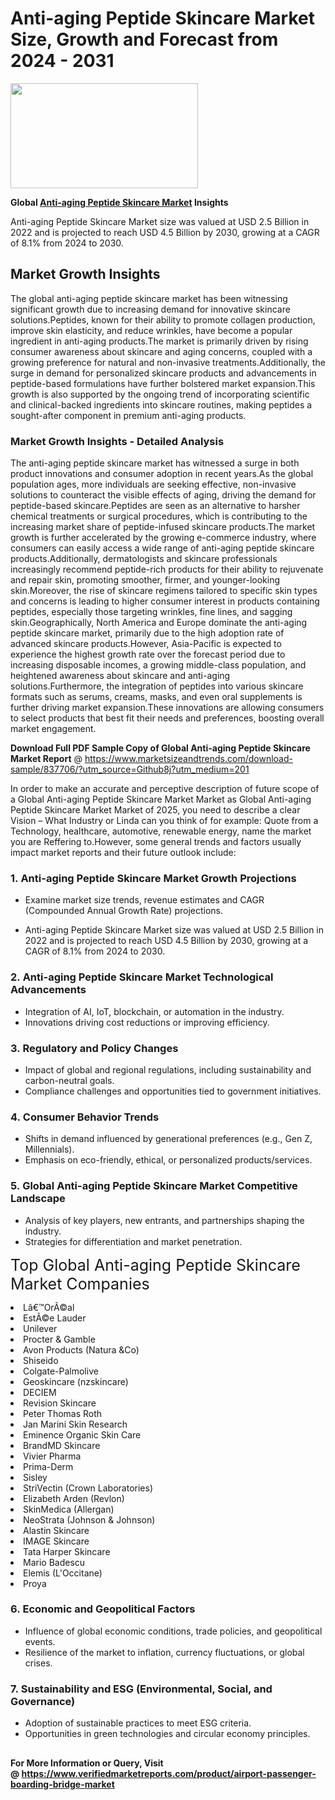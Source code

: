 <H1>Anti-aging Peptide Skincare Market Size, Growth and Forecast from 2024 - 2031</H1><img class="aligncenter size-medium wp-image-584254" src="https://thirdeyenews.in/wp-content/uploads/2024/09/Global-Market-Research-300x168.jpeg" alt="" width="300" height="168" /><p><strong>Global&nbsp;<a href="https://www.marketsizeandtrends.com/download-sample/837706/?utm_source=Github8j?utm_medium=201">Anti-aging Peptide Skincare Market</a> Insights</strong></p><p>Anti-aging Peptide Skincare Market size was valued at USD 2.5 Billion in 2022 and is projected to reach USD 4.5 Billion by 2030, growing at a CAGR of 8.1% from 2024 to 2030.</p><p><h2>Market Growth Insights</h2> The global anti-aging peptide skincare market has been witnessing significant growth due to increasing demand for innovative skincare solutions.Peptides, known for their ability to promote collagen production, improve skin elasticity, and reduce wrinkles, have become a popular ingredient in anti-aging products.The market is primarily driven by rising consumer awareness about skincare and aging concerns, coupled with a growing preference for natural and non-invasive treatments.Additionally, the surge in demand for personalized skincare products and advancements in peptide-based formulations have further bolstered market expansion.This growth is also supported by the ongoing trend of incorporating scientific and clinical-backed ingredients into skincare routines, making peptides a sought-after component in premium anti-aging products. <h3>Market Growth Insights - Detailed Analysis</h3> The anti-aging peptide skincare market has witnessed a surge in both product innovations and consumer adoption in recent years.As the global population ages, more individuals are seeking effective, non-invasive solutions to counteract the visible effects of aging, driving the demand for peptide-based skincare.Peptides are seen as an alternative to harsher chemical treatments or surgical procedures, which is contributing to the increasing market share of peptide-infused skincare products.The market growth is further accelerated by the growing e-commerce industry, where consumers can easily access a wide range of anti-aging peptide skincare products.Additionally, dermatologists and skincare professionals increasingly recommend peptide-rich products for their ability to rejuvenate and repair skin, promoting smoother, firmer, and younger-looking skin.Moreover, the rise of skincare regimens tailored to specific skin types and concerns is leading to higher consumer interest in products containing peptides, especially those targeting wrinkles, fine lines, and sagging skin.Geographically, North America and Europe dominate the anti-aging peptide skincare market, primarily due to the high adoption rate of advanced skincare products.However, Asia-Pacific is expected to experience the highest growth rate over the forecast period due to increasing disposable incomes, a growing middle-class population, and heightened awareness about skincare and anti-aging solutions.Furthermore, the integration of peptides into various skincare formats such as serums, creams, masks, and even oral supplements is further driving market expansion.These innovations are allowing consumers to select products that best fit their needs and preferences, boosting overall market engagement.</p><p><span class=""><strong>Download Full PDF Sample Copy of Global Anti-aging Peptide Skincare Market Report</strong> @ <a href="https://www.marketsizeandtrends.com/download-sample/837706/?utm_source=Github8j?utm_medium=201" target="_blank">https://www.marketsizeandtrends.com/download-sample/837706/?utm_source=Github8j?utm_medium=201</a></span></p><p>In order to make an accurate and perceptive description of future scope of a Global&nbsp;Anti-aging Peptide Skincare Market Market as Global&nbsp;Anti-aging Peptide Skincare Market Market of 2025, you need to describe a clear Vision &ndash; What Industry or Linda can you think of for example: Quote from a Technology, healthcare, automotive, renewable energy, name the market you are Reffering to.However, some general trends and factors usually impact market reports and their future outlook include:</p><h3>1.&nbsp;<strong>Anti-aging Peptide Skincare Market Growth Projections</strong></h3><ul><li>Examine market size trends, revenue estimates and CAGR (Compounded Annual Growth Rate) projections.</li><li><p>Anti-aging Peptide Skincare Market size was valued at USD 2.5 Billion in 2022 and is projected to reach USD 4.5 Billion by 2030, growing at a CAGR of 8.1% from 2024 to 2030.</p></li></ul><h3>2.&nbsp;<strong>Anti-aging Peptide Skincare Market Technological Advancements</strong></h3><ul><li>Integration of AI, IoT, blockchain, or automation in the industry.</li><li>Innovations driving cost reductions or improving efficiency.</li></ul><h3>3.&nbsp;<strong>Regulatory and Policy Changes</strong></h3><ul><li>Impact of global and regional regulations, including sustainability and carbon-neutral goals.</li><li>Compliance challenges and opportunities tied to government initiatives.</li></ul><h3>4.&nbsp;<strong>Consumer Behavior Trends</strong></h3><ul><li>Shifts in demand influenced by generational preferences (e.g., Gen Z, Millennials).</li><li>Emphasis on eco-friendly, ethical, or personalized products/services.</li></ul><h3>5.&nbsp;<strong>Global Anti-aging Peptide Skincare Market Competitive Landscape</strong></h3><ul><li>Analysis of key players, new entrants, and partnerships shaping the industry.</li><li>Strategies for differentiation and market penetration.</li></ul><p data-pm-slice="1 1 []"><span style="color: inherit; font-family: inherit; font-size: 25px;">Top Global Anti-aging Peptide Skincare Market Companies</span></p><div class="" data-test-id=""><p><li>Lâ€™OrÃ©al</li><li> EstÃ©e Lauder</li><li> Unilever</li><li> Procter & Gamble</li><li> Avon Products (Natura &Co)</li><li> Shiseido</li><li> Colgate-Palmolive</li><li> Geoskincare (nzskincare)</li><li> DECIEM</li><li> Revision Skincare</li><li> Peter Thomas Roth</li><li> Jan Marini Skin Research</li><li> Eminence Organic Skin Care</li><li> BrandMD Skincare</li><li> Vivier Pharma</li><li> Prima-Derm</li><li> Sisley</li><li> StriVectin (Crown Laboratories)</li><li> Elizabeth Arden (Revlon)</li><li> SkinMedica (Allergan)</li><li> NeoStrata (Johnson & Johnson)</li><li> Alastin Skincare</li><li> IMAGE Skincare</li><li> Tata Harper Skincare</li><li> Mario Badescu</li><li> Elemis (L'Occitane)</li><li> Proya</li></p></div><h3>6.&nbsp;<strong>Economic and Geopolitical Factors</strong></h3><ul><li>Influence of global economic conditions, trade policies, and geopolitical events.</li><li>Resilience of the market to inflation, currency fluctuations, or global crises.</li></ul><h3>7.&nbsp;<strong>Sustainability and ESG (Environmental, Social, and Governance)</strong></h3><ul><li>Adoption of sustainable practices to meet ESG criteria.</li><li>Opportunities in green technologies and circular economy principles.</li></ul><h2><strong style="font-size: 14px;">For More Information or Query, Visit @&nbsp;</strong><a style="background-color: #ffffff; font-size: 14px;" href="https://www.marketsizeandtrends.com/report/anti-aging-peptide-skincare-market/" target="_blank">https://www.verifiedmarketreports.com/product/airport-passenger-boarding-bridge-market</a></h2>